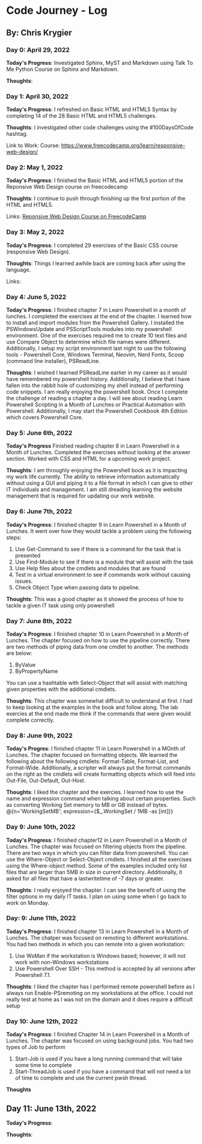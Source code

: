 # Code Journey - Log
## By: Chris Krygier

### Day 0: April 29, 2022

**Today's Progress**: Investigated Sphinx, MyST and Markdown using Talk To Me Python Course on Sphinx and Markdown.

**Thoughts**:


### Day 1: April 30, 2022

**Today's Progress**: I refreshed on Basic HTML and HTML5 Syntax by completing 14 of the 28 Basic HTML and HTML5 challenges. 


**Thoughts**: I investigated other code challenges using the #100DaysOfCode hashtag. 

Link to Work: 
 Course: https://www.freecodecamp.org/learn/responsive-web-design/

 ### Day 2: May 1, 2022

 **Today's Progress**: I finished the Basic HTML and HTML5 portion of the Reponsive Web Design course on freecodecamp

 **Thoughts**: I continue to push through finishing up the first portion of the HTML and HTML5.

 Links:
 <a href="https://www.freecodecamp.org/learn/responsive-web-design"> Reponsive Web Design Course on FreecodeCamp</a>

 ### Day 3: May 2, 2022

 **Today's Progress**: I completed 29 exercises of the Basic CSS course (responsive Web Design). 

 **Thoughts**: Things I learned awhile back are coming back after using the language. 

 Links:

### Day 4: June 5, 2022

**Today's Progress**: I finished chapter 7 in Learn Powershell in a month of lunches. I completed the exercises at the end of the chapter. I learned how to install and import modules from the Powershell Gallery. I installed the PSWindowsUpdate and PSScriptTools modules into my powershell environment. One of the exercises required me to create 10 text files and use Compare Object to determine which file names were different. Additionally, I setup my script environment last night to use the following tools - Powershell Core, Windows Terminal, Neovim, Nerd Fonts, Scoop (command line installer), PSReadLine. 

**Thoughts**: I wished I learned PSReadLine earlier in my career as it would have remembered my powershell history. Additionally, I believe that I have fallen into the rabbit hole of customizing my shell instead of performing code snippets. I am really enjoying the powershell book. Once I complete the challenge of reading a chapter a day. I will see about reading Learn Powershell Scripting in a Month of Lunches or Practical Automation with Powershell. Additionally, I may start the Powershell Cookbook 4th Edition which covers Powershell Core. 

### Day 5: June 6th, 2022

**Today's Progress** Finished reading chapter 8 in Learn Powershell in a Month of Lunches. Completed the exercises without looking at the answer section. Worked with CSS and HTML for a upcoming work project.

**Thoughts**: I am throughly enjoying the Powershell book as it is impacting my work life currently. The ability to retrieve information automatically without using a GUI and piping it to a file format in which I can give to other IT individuals and management. I am still dreading learning the website management that is required for updating our work website. 

### Day 6: June 7th, 2022

**Today's Progress**: I finished chapter 9 in Learn Powershell in a Month of Lunches. It went over how they would tackle a problem using the following steps:

1) Use Get-Command to see if there is a command for the task that is presented
2) Use Find-Module to see if there is a module that will assist with the task
3) Use Help files about the cmdlets and modules that are found
4) Test in a virtual environment to see if commands work without causing issues.
5) Check Object Type when passing data to pipeline.

**Thoughts**: This was a good chapter as it showed the process of how to tackle a given IT task using only powershell

### Day 7: June 8th, 2022

**Today's Progress**: I finished chapter 10 in Learn Powershell in a Month of Lunches. The chapter focused on how to use the pipeline correctly. There are two methods of piping data from one cmdlet to another. The methods are below:

1) ByValue
2) ByPropertyName

You can use a hashtable with Select-Object that will assist with matching given properties with the additional cmdlets.

**Thoughts**: This chapter was somewhat difficult to understand at first. I had to keep looking at the examples in the book and follow along. The lab exercies at the end made me think if the commands that were given would complete correctly. 

### Day 8: June 9th, 2022

**Today's Progres**: I finished chapter 11 in Learn Powershell in a MOnth of Lunches. The chapter focused on formatting objects. We learned the following about the following cmdlets: Format-Table, Format-List, and Format-Wide. Additionally, a scripter will always put the format commands on the right as the cmdlets will create formatting objects which will feed into Out-File, Out-Default, Out-Host.

**Thoughts**: I liked the chapter and the exercies. I learned how to use the name and expression command when talking about certain properties. Such as converting Working Set memory to MB or GB instead of bytes. 
@{n='WorkingSetMB'; expression={$_.WorkingSet / 1MB -as [int]}}

### Day 9: June 10th, 2022

**Today's Progress**: I finished chapter12 in Learn Powershell in a Month of Lunches. The chapter was focused on filtering objects from the pipeline. There are two ways in which you can filter data from powershell. You can use the Where-Object or Select-Object cmdlets. I finished all the exercises using the Where-object method. Some of the examples included only list files that are larger than 5MB in size in current directory. Additionally, it asked for all files that have a lastwritetime of -7 days or greater. 

**Thoughts**: I really enjoyed the chapter. I can see the benefit of using the filter options in my daily IT tasks. I plan on using some when I go back to work on Monday.

### Day: 9: June 11th, 2022

**Today's Progress**: I finished chapter 13 in Learn Powershell in a Month of Lunches. The chatper was focused on remoting to different workstations. You had two methods in which you can remote into a given workstation:

1) Use WsMan if the workstation is Windows based; however, it will not work with non-Windows workstations
2) Use Powershell Over SSH - This method is accepted by all versions after Powershell 7.1. 

**Thoughts**: I liked the chapter has I performed remote powershell before as I always run Enable-PSremoting on my workstations at the office. I could not really test at home as I was not on the domain and it does require a difficult setup 

### Day 10: June 12th, 2022

**Today's Progress**: I finished Chapter 14 in Learn Powershell in a Month of Lunches. The chapter was focused on using background jobs. You had two types of Job to perform

1) Start-Job is used if you have a long running command that will take some time to complete
2) Start-ThreadJob is used if you have a command that will not need a lot of time to complete and use the current pwsh thread.

**Thoughts**


## Day 11: June 13th, 2022

**Today's Progress**:

**Thoughts**:
